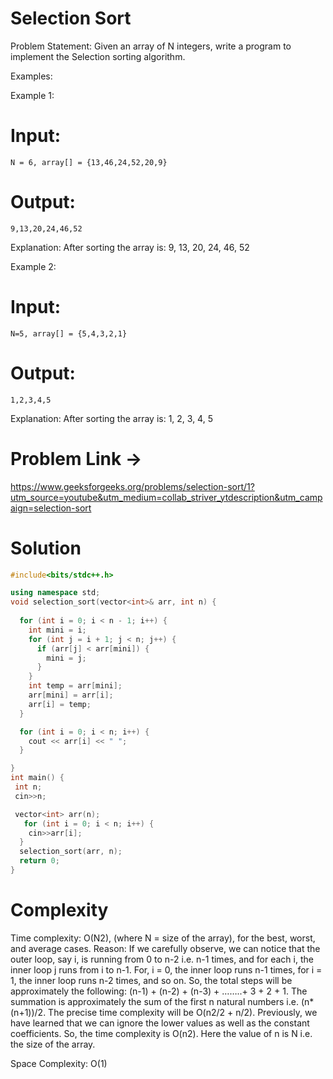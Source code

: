 # Selection Sort
Problem Statement: Given an array of N integers, write a program to implement the Selection sorting algorithm.

Examples:

Example 1:
# Input: 
```N = 6, array[] = {13,46,24,52,20,9}```
# Output: 
```9,13,20,24,46,52```

Explanation: After sorting the array is: 9, 13, 20, 24, 46, 52

Example 2:
# Input: 
```N=5, array[] = {5,4,3,2,1}```
# Output: 
```1,2,3,4,5```

Explanation: After sorting the array is: 1, 2, 3, 4, 5

# Problem Link -> 
https://www.geeksforgeeks.org/problems/selection-sort/1?utm_source=youtube&utm_medium=collab_striver_ytdescription&utm_campaign=selection-sort

# Solution 
```C++
#include<bits/stdc++.h>

using namespace std;
void selection_sort(vector<int>& arr, int n) {
  
  for (int i = 0; i < n - 1; i++) {
    int mini = i;
    for (int j = i + 1; j < n; j++) {
      if (arr[j] < arr[mini]) {
        mini = j;
      }
    }
    int temp = arr[mini];
    arr[mini] = arr[i];
    arr[i] = temp;
  }

  for (int i = 0; i < n; i++) {
    cout << arr[i] << " ";
  }

}
int main() {
 int n;
 cin>>n;

 vector<int> arr(n);
   for (int i = 0; i < n; i++) {
    cin>>arr[i];
  }
  selection_sort(arr, n);
  return 0;
}
```
# Complexity

Time complexity: O(N2), (where N = size of the array), for the best, worst, and average cases.
Reason: If we carefully observe, we can notice that the outer loop, say i, is running from 0 to n-2 i.e. n-1 times, and for each i, the inner loop j runs from i to n-1. For, i = 0, the inner loop runs n-1 times, for i = 1, the inner loop runs n-2 times, and so on. So, the total steps will be approximately the following: (n-1) + (n-2) + (n-3) + ……..+ 3 + 2 + 1. The summation is approximately the sum of the first n natural numbers i.e. (n*(n+1))/2. The precise time complexity will be O(n2/2 + n/2). Previously, we have learned that we can ignore the lower values as well as the constant coefficients. So, the time complexity is O(n2). Here the value of n is N i.e. the size of the array.

Space Complexity: O(1)